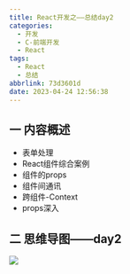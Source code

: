 ```yaml
---
title: React开发之——总结day2
categories:
  - 开发
  - C-前端开发
  - React
tags:
  - React
  - 总结
abbrlink: 73d3601d
date: 2023-04-24 12:56:38
---
```

## 一 内容概述

* 表单处理
* React组件综合案例
* 组件的props
* 组件间通讯
* 跨组件-Context
* props深入

<!--more-->

## 二 思维导图——day2
![][1]


[1]:https://cdn.jsdelivr.net/gh/PGzxc/CDN/blog-react/react-summary-day2.png

